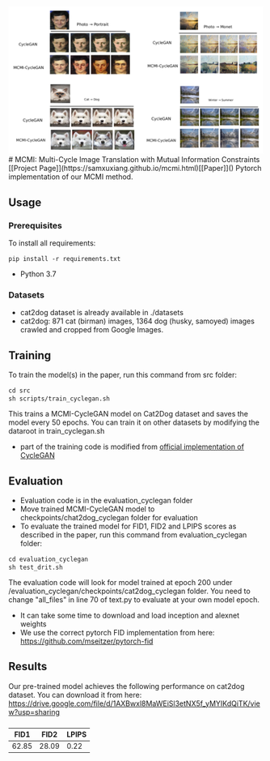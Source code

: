 <img src='overview.png' width="800px">
# MCMI: Multi-Cycle Image Translation with Mutual Information Constraints 
[[Project Page]](https://samxuxiang.github.io/mcmi.html)[[Paper]]()
Pytorch implementation of our MCMI method. 

## Usage


### Prerequisites
To install all requirements:

```setup
pip install -r requirements.txt
```
- Python 3.7




### Datasets
- cat2dog dataset is already available in ./datasets
- cat2dog: 871 cat (birman) images, 1364 dog (husky, samoyed) images crawled and cropped from Google Images.

## Training

To train the model(s) in the paper, run this command from src folder:
```train
cd src
sh scripts/train_cyclegan.sh
```

This trains a MCMI-CycleGAN model on Cat2Dog dataset and saves the model every 50 epochs. You can train it on other datasets by modifying the dataroot in train_cyclegan.sh
- part of the training code is modified from [official implementation of CycleGAN](https://github.com/junyanz/pytorch-CycleGAN-and-pix2pix)


## Evaluation
- Evaluation code is in the evaluation_cyclegan folder 
- Move trained MCMI-CycleGAN model to checkpoints/chat2dog_cyclegan folder for evaluation
- To evaluate the trained model for FID1, FID2 and LPIPS scores as described in the paper, run this command from evaluation_cyclegan folder:
```eval
cd evaluation_cyclegan
sh test_drit.sh
```
The evaluation code will look for model trained at epoch 200 under /evaluation_cyclegan/checkpoints/cat2dog_cyclegan folder. You need to change "all_files" in line 70 of text.py to evaluate at your own model epoch. 
- It can take some time to download and load inception and alexnet weights 
- We use the correct pytorch FID implementation from here: https://github.com/mseitzer/pytorch-fid

## Results

Our pre-trained model achieves the following performance on cat2dog dataset. You can download it from here: https://drive.google.com/file/d/1AXBwxl8MaWEiSl3etNX5f_yMYIKdQiTK/view?usp=sharing 

### 

| FID1         | FID2  | LPIPS |
| ------------------ |---------------- | -------------- |
| 62.85   |     28.09         |      0.22       |



